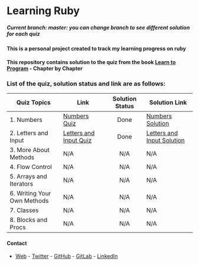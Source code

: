 # Learning Ruby


##### *Current branch: master: you can change branch to see different solution for each quiz* 


#### This is a personal project created to track my learning progress on ruby

#### This repository contains solution to the quiz from the book [Learn to Program](https://pine.fm/LearnToProgram/) - Chapter by Chapter


### List of the quiz, solution status and link are as follows:
| Quiz Topics | Link | Solution Status | Solution Link|
|------------ | ------------- | :-------------: | -------------|
|1. Numbers |[Numbers Quiz](https://pine.fm/LearnToProgram/chap_01.html)|Done|[Numbers Solution](/quiz-1-ruby.rb)| 
|2. Letters and Input |[Letters and Input Quiz](https://pine.fm/LearnToProgram/chap_04.html)|Done|[Letters and Input Solution](/quiz-2-ruby.rb)| 
|3. More About Methods |N/A|N/A|N/A|     
|4. Flow Control |N/A|N/A|N/A|
|5. Arrays and Iterators |N/A|N/A|N/A|
|6. Writing Your Own Methods |N/A|N/A|N/A|   
|7. Classes |N/A|N/A|N/A |
|8. Blocks and Procs  |N/A|N/A|N/A|

#### Contact
* [Web](https://bolabuari.com/) - [Twitter](https://twitter.com/bolah2009) - [GitHub](https://github.com/bolah2009/) - [GitLab](https://gitlab.com/bolah2009/) - [LinkedIn](https://www.linkedin.com/in/bolah2009/)
